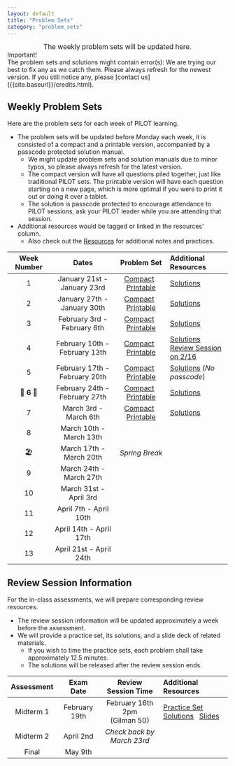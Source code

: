```yaml
---
layout: default
title: "Problem Sets"
category: "problem_sets"
---
```


<div style="text-align: center; font-size: 110%;">
    The weekly problem sets will be updated here.
</div>

<div class='admonition info'>
  <div class='title'>Important!</div>
  <div class='content' markdown='1'>
The problem sets and solutions might contain error(s): We are trying our best to fix any as we catch them. Please always refresh for the newest version. If you still notice any, please [contact us]({{site.baseurl}}/credits.html).
  </div>
</div>

## Weekly Problem Sets

Here are the problem sets for each week of PILOT learning.
- The problem sets will be updated before Monday each week, it is consisted of a compact and a printable version, accompanied by a passcode protected solution manual.
    - We might update problem sets and solution manuals due to minor typos, so please always refresh for the latest version.
    - The compact version will have all questions piled together, just like traditional PILOT sets. The printable version will have each question starting on a new page, which is more optimal if you were to print it out or doing it over a tablet.
    - The solution is passcode protected to encourage attendance to PILOT sessions, ask your PILOT leader while you are attending that session.
- Additional resources would be tagged or linked in the resources' column.
    - Also check out the [Resources]({{site.baseurl}}/resources.html#important-documents) for additional notes and practices.

| Week Number | Dates | Problem Set | Additional Resources |
|:-----------:|:-----:|:-----------:|:---------------------|
| 1 | January 21st - January 23rd | [Compact]({{site.baseurl}}/PSets/1C.pdf) &nbsp; [Printable]({{site.baseurl}}/PSets/1E.pdf) | [Solutions]({{site.baseurl}}/PSets/1S.pdf) |
| 2 | January 27th - January 30th | [Compact]({{site.baseurl}}/PSets/2C.pdf) &nbsp; [Printable]({{site.baseurl}}/PSets/2E.pdf) | [Solutions]({{site.baseurl}}/PSets/2S.pdf) |
| 3 | February 3rd - February 6th | [Compact]({{site.baseurl}}/PSets/3C.pdf) &nbsp; [Printable]({{site.baseurl}}/PSets/3E.pdf) | [Solutions]({{site.baseurl}}/PSets/3S.pdf)|
| 4 | February 10th - February 13th | [Compact]({{site.baseurl}}/PSets/4C.pdf) &nbsp; [Printable]({{site.baseurl}}/PSets/4E.pdf) | [Solutions]({{site.baseurl}}/PSets/4S.pdf) <br> [Review Session on 2/16](#review-session-information) |
| 5 | February 17th - February 20th | [Compact]({{site.baseurl}}/PSets/5C.pdf) &nbsp; [Printable]({{site.baseurl}}/PSets/5E.pdf) | [Solutions]({{site.baseurl}}/PSets/5S.pdf) (*No passcode*) |
| **🌟 6 🌟** | February 24th - February 27th | [Compact]({{site.baseurl}}/PSets/6C.pdf) &nbsp; [Printable]({{site.baseurl}}/PSets/6E.pdf) | [Solutions]({{site.baseurl}}/PSets/6S.pdf) |
| 7 | March 3rd - March 6th | [Compact]({{site.baseurl}}/PSets/7C.pdf) &nbsp; [Printable]({{site.baseurl}}/PSets/7E.pdf) | [Solutions]({{site.baseurl}}/PSets/7S.pdf) |
| 8 | March 10th - March 13th |  |  |
| 🏖️ | March 17th - March 20th | *Spring Break* |  |
| 9 | March 24th - March 27th |  |  |
| 10 | March 31st - April 3rd |  |  |
| 11 | April 7th - April 10th |  |  |
| 12 | April 14th - April 17th |  |  |
| 13 | April 21st - April 24th |  |  |

## Review Session Information

For the in-class assessments, we will prepare corresponding review resources.
- The review session information will be updated approximately a week before the assessment.
- We will provide a practice set, its solutions, and a slide deck of related materials.
    - If you wish to time the practice sets, each problem shall take approximately 12.5 minutes.
    - The solutions will be released after the review session ends.

| Assessment | Exam Date | Review Session Time | Additional Resources |
|:----------:|:---------:|:-------------------:|:---------------------|
| Midterm 1 | February 19th | February 16th 2pm <br> (Gilman 50) | [Practice Set]({{site.baseurl}}/PSets/M1.pdf) &nbsp; [Solutions]({{site.baseurl}}/PSets/M1S.pdf) &nbsp; [Slides]({{site.baseurl}}/PSets/S1.pdf) |
| Midterm 2 | April 2nd | *Check back by March 23rd* |  |
| Final | May 9th |  |  |
